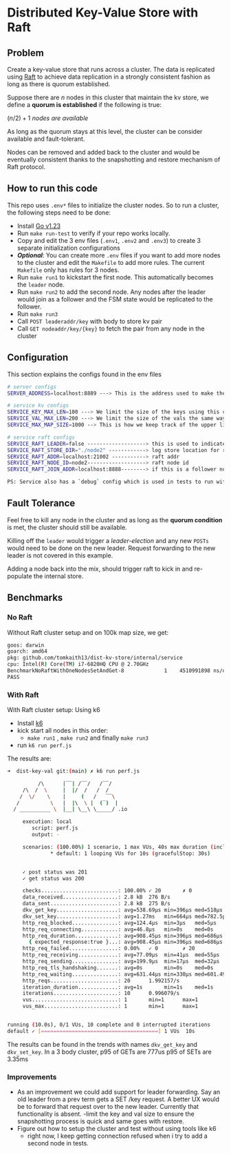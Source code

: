 # Distributed Key-Value Store with Raft

## Problem
Create a key-value store that runs across a cluster. The data is replicated using [Raft](https://raft.github.io/)
to achieve data replication in a strongly consistent fashion as long as there is quorum established.

Suppose there are $n$ nodes in this cluster that maintain the kv store, we define a **quorum is established** if the following is true:

$(n/2) + 1\ nodes\ are\ available$

As long as the quorum stays at this level, the cluster can be consider available and fault-tolerant.

Nodes can be removed and added back to the cluster and would be eventually consistent thanks to the snapshotting and restore mechanism of Raft protocol.

## How to run this code
This repo uses `.env*` files to initialize the cluster nodes.
So to run a cluster, the following steps need to be done:
- Install [Go v1.23](https://go.dev/doc/install)
- Run `make run-test` to verify if your repo works locally.
- Copy and edit the 3 env files (`.env1`, `.env2` and `.env3`) to create 3 separate initialization configurations
- ***Optional***: You can create more `.env` files if you want to add more nodes to the cluster and edit the `Makefile` to add more rules. The current `Makefile` only has rules for 3 nodes.
- Run `make run1` to kickstart the first node. This automatically becomes the `leader` node.
- Run `make run2` to add the second node. Any nodes after the leader would join as a follower and the FSM state would be replicated to the follower.
- Run `make run3` 
- Call `POST leaderaddr/key` with body to store kv pair
- Call `GET nodeaddr/key/{key}` to fetch the pair from any node in the cluster

## Configuration 
This section explains the configs found in the env files

```bash
# server configs
SERVER_ADDRESS=localhost:8889 ---> This is the address used to make the GET/POST/DEL with keys

# service kv configs
SERVICE_KEY_MAX_LEN=100 ---> We limit the size of the keys using this config. If larger, we get a 400
SERVICE_VAL_MAX_LEN=200 ---> We limit the size of the vals the same way
SERVICE_MAX_MAP_SIZE=1000 --> This is how we keep track of the upper limit of the size of the map. We get a 400 if this is exceeded as well

# service raft configs
SERVICE_RAFT_LEADER=false -------------------> this is used to indicate if the node (at setup time) is a leader or follower 
SERVICE_RAFT_STORE_DIR="./node2" ------------> log store location for raft
SERVICE_RAFT_ADDR=localhost:21002 -----------> raft addr
SERVICE_RAFT_NODE_ID=node2-------------------> raft node id
SERVICE_RAFT_JOIN_ADDR=localhost:8888--------> if this is a follower node, we need to register with the leader and this addr is used

PS: Service also has a `debug` config which is used in tests to run without raft. 
```
## Fault Tolerance
Feel free to kill any node in the cluster and as long as the **quorum condition** is met, the cluster should still be available.

Killing off the `leader` would trigger a *leader-election* and any new `POSTs` would need to be done on the new leader. Request forwarding to the new leader is not covered in this example.

Adding a node back into the mix, should trigger raft to kick in and re-populate the internal store.

## Benchmarks
### No Raft
Without Raft cluster setup and on 100k map size, we get:
```bash
goos: darwin
goarch: amd64
pkg: github.com/tomkaith13/dist-kv-store/internal/service
cpu: Intel(R) Core(TM) i7-6820HQ CPU @ 2.70GHz
BenchmarkNoRaftWithOneNodesSetAndGet-8   	       1	4510991898 ns/op	728895336 B/op	 9701978 allocs/op
PASS
```

### With Raft
With Raft cluster setup:
Using k6
- Install [k6](https://grafana.com/docs/k6/latest/set-up/install-k6/) 
- kick start all nodes in this order:
  -  `make run1` , `make run2` and finally `make run3`
- run `k6 run perf.js`

The results are:
```bash
➜  dist-key-val git:(main) ✗ k6 run perf.js

          /\      |‾‾| /‾‾/   /‾‾/
     /\  /  \     |  |/  /   /  /
    /  \/    \    |     (   /   ‾‾\
   /          \   |  |\  \ |  (‾)  |
  / __________ \  |__| \__\ \_____/ .io

     execution: local
        script: perf.js
        output: -

     scenarios: (100.00%) 1 scenario, 1 max VUs, 40s max duration (incl. graceful stop):
              * default: 1 looping VUs for 10s (gracefulStop: 30s)


     ✓ post status was 201
     ✓ get status was 200

     checks.........................: 100.00% ✓ 20       ✗ 0
     data_received..................: 2.8 kB  276 B/s
     data_sent......................: 2.8 kB  275 B/s
     dkv_get_key....................: avg=538.69µs min=396µs med=518µs    max=868µs  p(90)=688µs   p(95)=777.99µs
     dkv_set_key....................: avg=1.27ms   min=664µs med=782.5µs  max=4.22ms p(90)=2.48ms  p(95)=3.35ms
     http_req_blocked...............: avg=124.4µs  min=3µs   med=5µs      max=2.03ms p(90)=46.6µs  p(95)=450.2µs
     http_req_connecting............: avg=46.8µs   min=0s    med=0s       max=683µs  p(90)=25.3µs  p(95)=274.5µs
     http_req_duration..............: avg=908.45µs min=396µs med=686µs    max=4.22ms p(90)=1.15ms  p(95)=2.38ms
       { expected_response:true }...: avg=908.45µs min=396µs med=686µs    max=4.22ms p(90)=1.15ms  p(95)=2.38ms
     http_req_failed................: 0.00%   ✓ 0        ✗ 20
     http_req_receiving.............: avg=77.09µs  min=41µs  med=55µs     max=204µs  p(90)=150.3µs p(95)=172.65µs
     http_req_sending...............: avg=199.9µs  min=17µs  med=32µs     max=3.08ms p(90)=127µs   p(95)=368.95µs
     http_req_tls_handshaking.......: avg=0s       min=0s    med=0s       max=0s     p(90)=0s      p(95)=0s
     http_req_waiting...............: avg=631.44µs min=330µs med=601.49µs max=1.86ms p(90)=909.7µs p(95)=1.01ms
     http_reqs......................: 20      1.992157/s
     iteration_duration.............: avg=1s       min=1s    med=1s       max=1s     p(90)=1s      p(95)=1s
     iterations.....................: 10      0.996079/s
     vus............................: 1       min=1      max=1
     vus_max........................: 1       min=1      max=1


running (10.0s), 0/1 VUs, 10 complete and 0 interrupted iterations
default ✓ [======================================] 1 VUs  10s
```

The results can be found in the trends with names `dkv_get_key` and `dkv_set_key`.
In a 3 body cluster,
p95 of GETs are 777us
p95 of SETs are 3.35ms
### Improvements
- As an improvement we could add support for leader forwarding. Say an old leader from a prev term gets a SET /key request. A better UX would be to forward that request over to the new leader. Currently that functionality is absent.
-limit the key and val size to ensure the snapshotting process is quick and same goes with restore.
- Figure out how to setup the cluster and test without using tools like k6
    - right now, I keep getting connection refused when i try to add a second node in tests.


